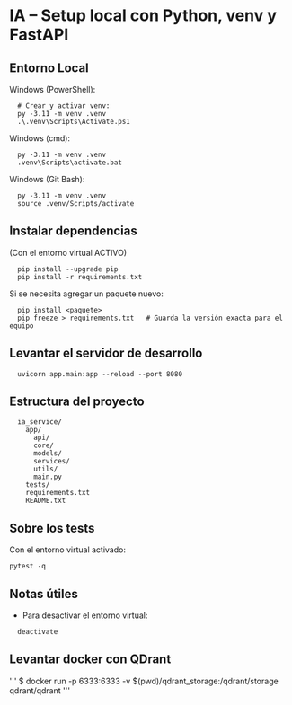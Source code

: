 IA – Setup local con Python, venv y FastAPI
==================================================

## Entorno Local

Windows (PowerShell):
```
  # Crear y activar venv:
  py -3.11 -m venv .venv
  .\.venv\Scripts\Activate.ps1
```
Windows (cmd):
```
  py -3.11 -m venv .venv
  .venv\Scripts\activate.bat
```
Windows (Git Bash):
```
  py -3.11 -m venv .venv
  source .venv/Scripts/activate
```


## Instalar dependencias

(Con el entorno virtual ACTIVO)
```
  pip install --upgrade pip
  pip install -r requirements.txt
```
Si se necesita agregar un paquete nuevo:
```
  pip install <paquete>
  pip freeze > requirements.txt   # Guarda la versión exacta para el equipo
```

## Levantar el servidor de desarrollo
```
  uvicorn app.main:app --reload --port 8080
```

## Estructura del proyecto 
```
  ia_service/
    app/
      api/
      core/
      models/
      services/
      utils/
      main.py
    tests/
    requirements.txt
    README.txt
```

## Sobre los tests
Con el entorno virtual activado:
```
pytest -q
```


## Notas útiles

- Para desactivar el entorno virtual:
```
  deactivate
```



## Levantar docker con QDrant

'''
$ docker run -p 6333:6333 -v $(pwd)/qdrant_storage:/qdrant/storage qdrant/qdrant
'''
